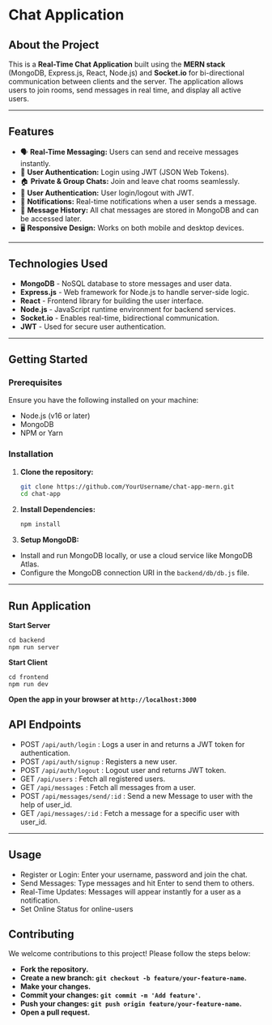 # Chat Application

## About the Project

This is a **Real-Time Chat Application** built using the **MERN stack** (MongoDB, Express.js, React, Node.js) and **Socket.io** for bi-directional communication between clients and the server. The application allows users to join rooms, send messages in real time, and display all active users.

---

## Features

- 🗣 **Real-Time Messaging:** Users can send and receive messages instantly.
- 💬 **User Authentication:** Login using JWT (JSON Web Tokens).
- 🏠 **Private & Group Chats:** Join and leave chat rooms seamlessly.
- 🔐 **User Authentication:** User login/logout with JWT.
- 🔔 **Notifications:** Real-time notifications when a user sends a message.
- 💾 **Message History:** All chat messages are stored in MongoDB and can be accessed later.
- 🖥 **Responsive Design:** Works on both mobile and desktop devices.

---

## Technologies Used

- **MongoDB** - NoSQL database to store messages and user data.
- **Express.js** - Web framework for Node.js to handle server-side logic.
- **React** - Frontend library for building the user interface.
- **Node.js** - JavaScript runtime environment for backend services.
- **Socket.io** - Enables real-time, bidirectional communication.
- **JWT** - Used for secure user authentication.

---

## Getting Started

### Prerequisites

Ensure you have the following installed on your machine:

- Node.js (v16 or later)
- MongoDB
- NPM or Yarn

### Installation

1. **Clone the repository:**

   ```bash
   git clone https://github.com/YourUsername/chat-app-mern.git
   cd chat-app
   ```
2. **Install Dependencies:**

   ```bash
   npm install
   ```
3. **Setup MongoDB:**

 - Install and run MongoDB locally, or use a cloud service like MongoDB Atlas.
 - Configure the MongoDB connection URI in the `backend/db/db.js` file.

---

## Run Application

**Start Server**
```
cd backend
npm run server
```
**Start Client**
```
cd frontend
npm run dev
```

**Open the app in your browser at `http://localhost:3000`**

## API Endpoints
- POST `/api/auth/login` : Logs a user in and returns a JWT token for authentication.
- POST `/api/auth/signup` : Registers a new user.
- POST `/api/auth/logout` : Logout user and returns JWT token.
- GET  `/api/users` : Fetch all registered users.
- GET `/api/messages` : Fetch all messages from a user.
- POST `/api/messages/send/:id` : Send a new Message to user with the help of user_id.
- GET `/api/messages/:id` : Fetch a message for a specific user with user_id.
---

## Usage
- Register or Login: Enter your username, password and join the chat.
- Send Messages: Type messages and hit Enter to send them to others.
- Real-Time Updates: Messages will appear instantly for a user as a notification.
- Set Online Status for online-users

## Contributing
We welcome contributions to this project! Please follow the steps below:

- **Fork the repository.**
- **Create a new branch: `git checkout -b feature/your-feature-name`.**
- **Make your changes.**
- **Commit your changes: `git commit -m 'Add feature'`.**
- **Push your changes: `git push origin feature/your-feature-name`.**
- **Open a pull request.**
